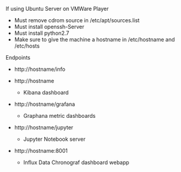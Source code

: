 If using Ubuntu Server on VMWare Player
- Must remove cdrom source in /etc/apt/sources.list
- Must install openssh-Server
- Must install python2.7
- Make sure to give the machine a hostname in /etc/hostname and /etc/hosts


Endpoints

- http://hostname/info

- http://hostname
    - Kibana dashboard
- http://hostname/grafana
    - Graphana metric dashboards
- http://hostname/jupyter
    - Jupyter Notebook server
- http://hostname:8001
    - Influx Data Chronograf dashboard webapp


